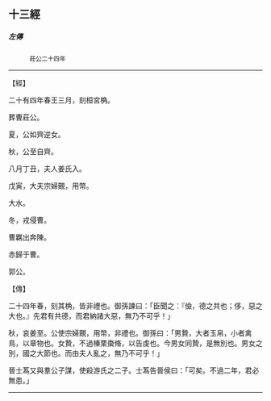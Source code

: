 

## 十三經

##### 左傳
　　　`莊公二十四年`

* * *

【經】

二十有四年春王三月，刻桓宮桷。

葬曹莊公。

夏，公如齊逆女。

秋，公至自齊。

八月丁丑，夫人姜氏入。

戊寅，大夫宗婦覿，用幣。

大水。

冬，戎侵曹。

曹羈出奔陳。

赤歸于曹。

郭公。

【傳】

二十四年春，刻其桷，皆非禮也。御孫諫曰：「臣聞之：『儉，德之共也；侈，惡之大也。』先君有共德，而君納諸大惡，無乃不可乎！」

秋，哀姜至。公使宗婦覿，用幣，非禮也。御孫曰：「男贄，大者玉帛，小者禽鳥，以章物也。女贄，不過榛栗棗脩，以告虔也。今男女同贄，是無別也。男女之別，國之大節也。而由夫人亂之，無乃不可乎！」

晉士蒍又與羣公子謀，使殺游氏之二子。士蒍告晉侯曰：「可矣。不過二年，君必無患。」

* * *

